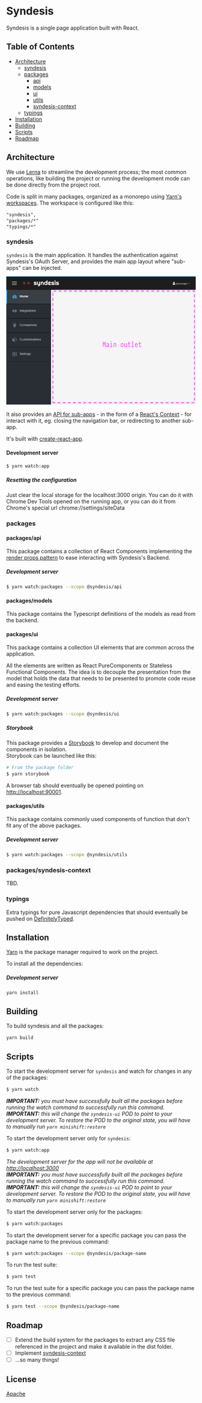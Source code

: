 # Syndesis

Syndesis is a single page application built with React.

## Table of Contents

* [Architecture](#architecture)
  * [syndesis](#syndesis-1)
  * [packages](#packages)
      * [api](#packagesapi)
      * [models](#packagesmodels)
      * [ui](#packagesui)
      * [utils](#packagesutils)
      * [syndesis-context](#packagessyndesis-context)
  * [typings](#typings)
* [Installation](#installation)
* [Building](#building)
* [Scripts](#scripts)
* [Roadmap](#roadmap)

## Architecture 

We use [Lerna](https://github.com/lerna/lerna) to streamline the development process; the most common operations, 
like building the project or running the development mode can be done directly from the project root.  

Code is split in many packages, organized as a monorepo using [Yarn's workspaces](https://yarnpkg.com/lang/en/docs/workspaces/). 
The workspace is configured like this:

```
"syndesis",
"packages/*"
"typings/*"
```

### syndesis

`syndesis` is the main application. It handles the authentication against Syndesis's OAuth Server, and provides the main
 app layout where "sub-apps" can be injected. 

![](doc/assets/syndesis-chrome.png)

It also provides an [API for sub-apps](#packagessyndesis-context) - in the form of a [React's Context](https://reactjs.org/docs/context.html) - for 
interact with it, eg. closing the navigation bar, or redirecting to another sub-app.

It's built with [create-react-app](https://github.com/facebook/create-react-app).

#### Development server

```bash
$ yarn watch:app
```

##### Resetting the configuration

Just clear the local storage for the localhost:3000 origin. You can do it with Chrome Dev Tools opened on the running app,
or you can do it from Chrome's special url chrome://settings/siteData  

###  packages

#### packages/api

This package contains a collection of React Components implementing the [render props pattern](https://reactjs.org/docs/render-props.html)
to ease interacting with Syndesis's Backend.

##### Development server

```bash
$ yarn watch:packages --scope @syndesis/api
```
 

#### packages/models

This package contains the Typescript definitions of the models as read from the backend.


#### packages/ui

This package contains a collection UI elements that are common across the application. 

All the elements are written as React PureComponents or Stateless Functional Components. The idea is to decouple the 
presentation from the model that holds the data that needs to be presented to promote code reuse and easing the testing
efforts. 

##### Development server

```bash
$ yarn watch:packages --scope @syndesis/ui
```

##### Storybook

This package provides a [Storybook](https://storybook.js.org) to develop and document the components in isolation.  
Storybook can be launched like this:

```bash
# From the package folder
$ yarn storybook
```
  
A browser tab should eventually be opened pointing on [http://localhost:90001](http://localhost:90001).

#### packages/utils

This package contains commonly used components of function that don't fit any of the above packages.

##### Development server

```bash
$ yarn watch:packages --scope @syndesis/utils
```


### packages/syndesis-context

TBD. 

### typings

Extra typings for pure Javascript dependencies that should eventually be pushed on [DefinitelyTyped](https://github.com/DefinitelyTyped/DefinitelyTyped/).

## Installation 

[Yarn](https://yarnpkg.com) is the package manager required to work on the project.

To install all the dependencies: 

##### Development server

```
yarn install
```

## Building

To build syndesis and all the packages:

```bash
yarn build
```

## Scripts

To start the development server for `syndesis` and watch for changes in any of the packages:

```bash
$ yarn watch
```
_**IMPORTANT:** you must have successfully built all the packages _before_ running the watch command to successfully 
run this command._    
_**IMPORTANT:** this will change the `syndesis-ui` POD to point to your development server. To 
restore the POD to the original state, you will have to manually run `yarn minishift:restore`_

To start the development server only for `syndesis`:

```bash
$ yarn watch:app
```
_The development server for the app will not be available at [http://localhost:3000](http://localhost:3000)_  
_**IMPORTANT:** you must have successfully built all the packages _before_ running the watch command to successfully 
run this command._    
_**IMPORTANT:** this will change the `syndesis-ui` POD to point to your development server. To 
restore the POD to the original state, you will have to manually run `yarn minishift:restore`_

To start the development server only for the packages:

```bash
$ yarn watch:packages
```

To start the development server for a specific package you can pass the package name to the previous command:

```bash
$ yarn watch:packages --scope @syndesis/package-name
```

To run the test suite:

```bash
$ yarn test
```

To run the test suite for a specific package you can pass the package name to the previous command:

```bash
$ yarn test --scope @syndesis/package-name
```

## Roadmap

- [ ] Extend the build system for the packages to extract any CSS file referenced in the project and make it available 
in the dist folder.
- [ ] Implement [syndesis-context](#packagessyndesis-context)
- [ ] ...so many things!

## License

[Apache](LICENSE.txt)